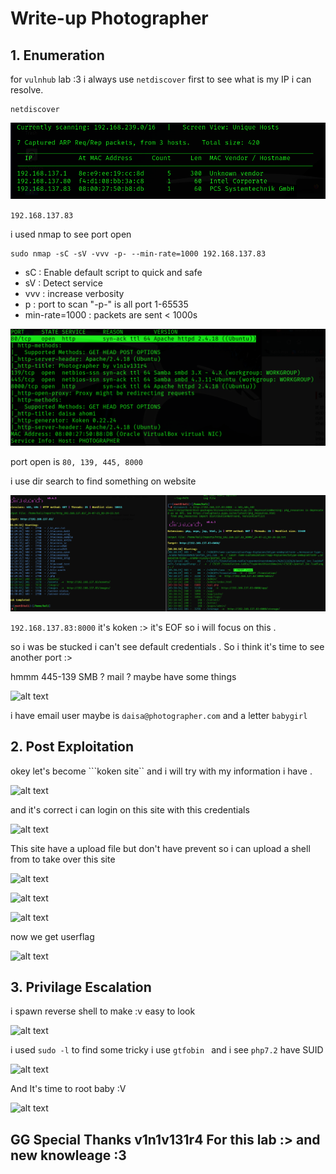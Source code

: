 # Write-up Photographer

## 1. Enumeration

for ```vulnhub``` lab :3 i always use ```netdiscover``` first to see what is my IP i can resolve.

``` terminal
netdiscover
```

![alt text](photo_netdiscover.png)

``` 192.168.137.83 ```

i used nmap to see port open 

```terminal
sudo nmap -sC -sV -vvv -p- --min-rate=1000 192.168.137.83
```

*   sC : Enable default script to quick and safe
*   sV : Detect service
*   vvv : increase verbosity
*   p : port to scan "-p-" is all port 1-65535
*   min-rate=1000 : packets are sent < 1000s

![alt text](photo_nmap.png)

port open is  ```80, 139, 445, 8000```

i use dir search to find something on website

![alt text](photo_dirsearch.png)

``` 192.168.137.83:8000 ``` it's koken :> it's EOF so i will focus on this .

so i was be stucked i can't see default credentials . So i think it's time to see another port :> 

hmmm 445-139 SMB ? mail ? maybe have some things

![alt text](photo_smbrecon.png)

i have email user maybe is 
``` daisa@photographer.com ``` and a letter ``` babygirl ```

## 2. Post Exploitation

okey let's become ```koken site`` and i will try with my information i have .

![alt text](photo_kokenlogin.png)

and it's correct i can login on this site with this credentials

![alt text](photo_kokenlogin2.png)

This site have a upload file but don't have prevent so i can upload a shell from to take over this site

 ![alt text](photo_upload.png) 

 ![alt text](photo_upload2.png)

 ![alt text](photo_upload3.png)

now we get userflag

![alt text](photo_userflag.png)

## 3. Privilage Escalation

i spawn reverse shell to make :v easy to look 

![alt text](photo_shell.png)

i used ``` sudo -l ``` to find some tricky i use ```gtfobin ``` and i see ```php7.2``` have SUID

![alt text](photo_SUID.png)

And It's time to root baby :V 

![alt text](photo_root.png)

## GG Special Thanks v1n1v131r4 For this lab :> and new knowleage :3



